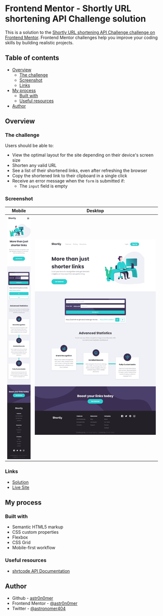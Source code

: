 # Frontend Mentor - Shortly URL shortening API Challenge solution

This is a solution to the [Shortly URL shortening API Challenge challenge on Frontend Mentor](https://www.frontendmentor.io/challenges/url-shortening-api-landing-page-2ce3ob-G). Frontend Mentor challenges help you improve your coding skills by building realistic projects.

## Table of contents

- [Overview](#overview)
  - [The challenge](#the-challenge)
  - [Screenshot](#screenshot)
  - [Links](#links)
- [My process](#my-process)
  - [Built with](#built-with)
  - [Useful resources](#useful-resources)
- [Author](#author)

## Overview

### The challenge

Users should be able to:

- View the optimal layout for the site depending on their device's screen size
- Shorten any valid URL
- See a list of their shortened links, even after refreshing the browser
- Copy the shortened link to their clipboard in a single click
- Receive an error message when the `form` is submitted if:
  - The `input` field is empty

### Screenshot

| Mobile                       | Desktop                       |
| ---------------------------- | ----------------------------- |
| ![](./screenshot-mobile.png) | ![](./screenshot-desktop.png) |

### Links

- [Solution](./)
- [Live Site](https://astr0n0mer.github.io/challenges-frontendmentor.io/url-shortening-api/index.html)

## My process

### Built with

- Semantic HTML5 markup
- CSS custom properties
- Flexbox
- CSS Grid
- Mobile-first workflow

### Useful resources

- [shrtcode API Documentation](https://shrtco.de/docs)

## Author

- Github - [astr0n0mer](https://www.github.com/astr0n0mer)
- Frontend Mentor - [@astr0n0mer](https://www.frontendmentor.io/profile/astr0n0mer)
- Twitter - [@astronomer404](https://www.twitter.com/astronomer404)
